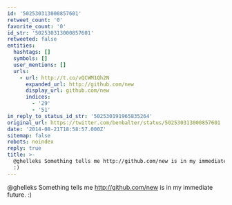 ```yaml
---
id: '502530313000857601'
retweet_count: '0'
favorite_count: '0'
id_str: '502530313000857601'
retweeted: false
entities:
  hashtags: []
  symbols: []
  user_mentions: []
  urls:
    - url: http://t.co/vQCWM1Qh2N
      expanded_url: http://github.com/new
      display_url: github.com/new
      indices:
        - '29'
        - '51'
in_reply_to_status_id_str: '502530191965835264'
original_url: https://twitter.com/benbalter/status/502530313000857601
date: '2014-08-21T18:58:57.000Z'
sitemap: false
robots: noindex
reply: true
title: >-
  @ghelleks Something tells me http://github.com/new is in my immediate future.
  :)
---
```


@ghelleks Something tells me http://github.com/new is in my immediate future. :)